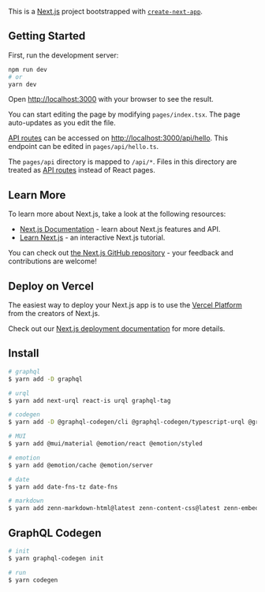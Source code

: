 This is a [Next.js](https://nextjs.org/) project bootstrapped with [`create-next-app`](https://github.com/vercel/next.js/tree/canary/packages/create-next-app).

## Getting Started

First, run the development server:

```bash
npm run dev
# or
yarn dev
```

Open [http://localhost:3000](http://localhost:3000) with your browser to see the result.

You can start editing the page by modifying `pages/index.tsx`. The page auto-updates as you edit the file.

[API routes](https://nextjs.org/docs/api-routes/introduction) can be accessed on [http://localhost:3000/api/hello](http://localhost:3000/api/hello). This endpoint can be edited in `pages/api/hello.ts`.

The `pages/api` directory is mapped to `/api/*`. Files in this directory are treated as [API routes](https://nextjs.org/docs/api-routes/introduction) instead of React pages.

## Learn More

To learn more about Next.js, take a look at the following resources:

- [Next.js Documentation](https://nextjs.org/docs) - learn about Next.js features and API.
- [Learn Next.js](https://nextjs.org/learn) - an interactive Next.js tutorial.

You can check out [the Next.js GitHub repository](https://github.com/vercel/next.js/) - your feedback and contributions are welcome!

## Deploy on Vercel

The easiest way to deploy your Next.js app is to use the [Vercel Platform](https://vercel.com/new?utm_medium=default-template&filter=next.js&utm_source=create-next-app&utm_campaign=create-next-app-readme) from the creators of Next.js.

Check out our [Next.js deployment documentation](https://nextjs.org/docs/deployment) for more details.

## Install

```bash
# graphql
$ yarn add -D graphql

# urql
$ yarn add next-urql react-is urql graphql-tag

# codegen
$ yarn add -D @graphql-codegen/cli @graphql-codegen/typescript-urql @graphql-codegen/typescript-urql @graphql-codegen/typescript-operations

# MUI
$ yarn add @mui/material @emotion/react @emotion/styled

# emotion
$ yarn add @emotion/cache @emotion/server

# date
$ yarn add date-fns-tz date-fns

# markdown
$ yarn add zenn-markdown-html@latest zenn-content-css@latest zenn-embed-elements@latest
```

## GraphQL Codegen

```bash
# init
$ yarn graphql-codegen init

# run
$ yarn codegen
```
